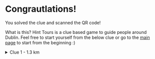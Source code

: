 <h1>Congrautlations!</h1> You solved the clue and scanned the QR code!

What is this? Hint Tours is a clue based game to guide people around Dublin. Feel free to start yourself from the below clue or go to the [main page](https://www.hinttours.com/) to start from the beginning :)




<details>
<summary>Clue 1 - 1.3 km</summary>

Of the bridges on the Liffey two are named after famous Novelist's, the bridge you seek is more musical than a open Book.   

<details><summary>Hint</summary>A famous work of the Author Waiting for Godot</details>

<details><summary>Finding the QR Code</summary>Look here</details>
On the south of the bridge, a pole which controls the flow of the two wheelers.


<details><summary>Spoiler</summary> Samuel Beckkett Bridge
<div class="mapouter"><div class="gmap_canvas"><iframe width="600" height="500" id="gmap_canvas" src="https://maps.google.com/maps?q=samuell%20beckett%20bridge&t=&z=13&ie=UTF8&iwloc=&output=embed" frameborder="0" scrolling="no" marginheight="0" marginwidth="0"></iframe><a href="https://www.whatismyip-address.com"></a><br><style>.mapouter{position:relative;text-align:right;height:500px;width:600px;}</style><a href="https://www.embedgooglemap.net">how to add map to website</a><style>.gmap_canvas {overflow:hidden;background:none!important;height:500px;width:600px;}</style></div></div>
</details>
<details><summary>Can't find the QR Code?</summary>INSERT LINK TO QR CODE HERE
</details>
